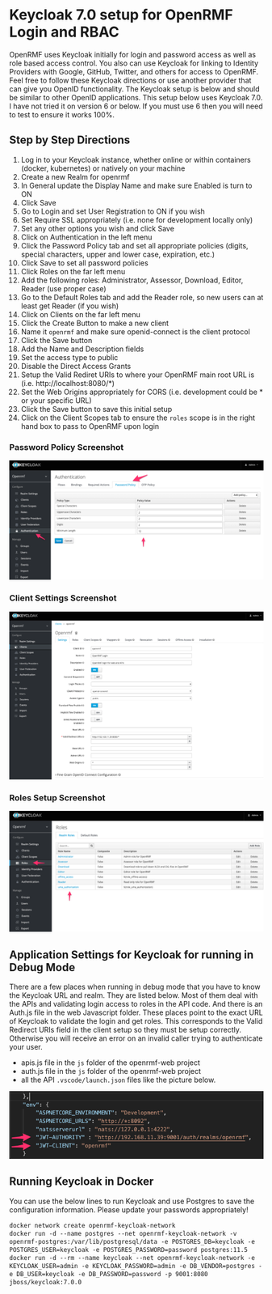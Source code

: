 # Keycloak 7.0 setup for OpenRMF Login and RBAC
OpenRMF uses Keycloak initially for login and password access as well as role based access control. You also can use Keycloak for linking to Identity Providers with Google, GitHub, Twitter, and others for access to OpenRMF. Feel free to follow these Keycloak directions or use another provider that can give you OpenID functionality. The Keycloak setup is below and should be similar to other OpenID applications. This setup below uses Keycloak 7.0. I have not tried it on version 6 or below. If you must use 6 then you will need to test to ensure it works 100%.

## Step by Step Directions

1. Log in to your Keycloak instance, whether online or within containers (docker, kubernetes) or natively on your machine
2. Create a new Realm for openrmf
3. In General update the Display Name and make sure Enabled is turn to ON
4. Click Save
5. Go to Login and set User Registration to ON if you wish
6. Set Require SSL appropriately (i.e. none for development locally only)
7. Set any other options you wish and click Save
8. Click on Authentication in the left menu
9. Click the Password Policy tab and set all appropriate policies (digits, special characters, upper and lower case, expiration, etc.)
10. Click Save to set all password policies
11. Click Roles on the far left menu
12. Add the following roles: Administrator, Assessor, Download, Editor, Reader (use proper case)
13. Go to the Default Roles tab and add the Reader role, so new users can at least get Reader (if you wish)
14. Click on Clients on the far left menu
15. Click the Create Button to make a new client
16. Name it `openrmf` and make sure openid-connect is the client protocol
17. Click the Save button
18. Add the Name and Description fields
19. Set the access type to public
20. Disable the Direct Access Grants
21. Setup the Valid Rediret URIs to where your OpenRMF main root URL is (i.e. http://localhost:8080/*)
22. Set the Web Origins appropriately for CORS (i.e. development could be * or your specific URL)
23. Click the Save button to save this initial setup
24. Click on the Client Scopes tab to ensure the `roles` scope is in the right hand box to pass to OpenRMF upon login

### Password Policy Screenshot
![Image](./img/keycloak/authentication-password-policy.png?raw=true)

### Client Settings Screenshot
![Image](./img/keycloak/keycloak-openrmf-settings.png?raw=true)

### Roles Setup Screenshot
![Image](./img/keycloak/keycloak-roles.png?raw=true)


## Application Settings for Keycloak for running in Debug Mode
There are a few places when running in debug mode that you have to know the Keycloak URL and realm. They are listed below. Most of them deal with the APIs and validating login access to roles in the API code. And there is an Auth.js file in the web Javascript folder.  These places point to the exact URL of Keycloak to validate the login and get roles. This corresponds to the Valid Redirect URIs field in the client setup so they must be setup correctly. Otherwise you will receive an error on an invalid caller trying to authenticate your user.

* apis.js file in the `js` folder of the openrmf-web project
* auth.js file in the `js` folder of the openrmf-web project
* all the API `.vscode/launch.json` files like the picture below.

![Image](./img/keycloak/dotnet-core-keycloak-reference.png?raw=true)


## Running Keycloak in Docker
You can use the below lines to run Keycloak and use Postgres to save the configuration information. Please update your passwords appropriately!

```
docker network create openrmf-keycloak-network
docker run -d --name postgres --net openrmf-keycloak-network -v openrmf-postgres:/var/lib/postgresql/data -e POSTGRES_DB=keycloak -e POSTGRES_USER=keycloak -e POSTGRES_PASSWORD=password postgres:11.5
docker run -d --rm --name keycloak --net openrmf-keycloak-network -e KEYCLOAK_USER=admin -e KEYCLOAK_PASSWORD=admin -e DB_VENDOR=postgres -e DB_USER=keycloak -e DB_PASSWORD=password -p 9001:8080 jboss/keycloak:7.0.0
```